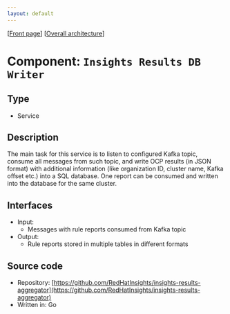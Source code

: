 ```yaml
---
layout: default
---
```

\[[Front page](../overall-architecture.html)\] \[[Overall architecture](../overall-architecture.html)\]



# Component: `Insights Results DB Writer`



## Type

* Service



## Description

The main task for this service is to listen to configured Kafka topic, consume
all messages from such topic, and write OCP results (in JSON format) with
additional information (like organization ID, cluster name, Kafka offset etc.)
into a SQL database. One report can be consumed and written into the database
for the same cluster.



## Interfaces

* Input:
    - Messages with rule reports consumed from Kafka topic
* Output:
    - Rule reports stored in multiple tables in different formats

## Source code

* Repository: [https://github.com/RedHatInsights/insights-results-aggregator](https://github.com/RedHatInsights/insights-results-aggregator)
* Written in: Go
